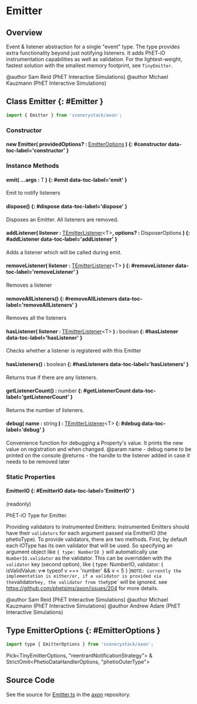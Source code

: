 # Emitter

## Overview

Event &amp; listener abstraction for a single "event" type. The type provides extra functionality beyond just notifying
listeners. It adds PhET-iO instrumentation capabilities as well as validation. For the lightest-weight, fastest
solution with the smallest memory footprint, see `TinyEmitter`.

@author Sam Reid (PhET Interactive Simulations)
@author Michael Kauzmann (PhET Interactive Simulations)

## Class Emitter {: #Emitter }


```js
import { Emitter } from 'scenerystack/axon';
```
### Constructor

#### new Emitter( providedOptions? : <span style="font-weight: 400;">[EmitterOptions](../axon/Emitter.md#EmitterOptions)</span> ) {: #constructor data-toc-label='constructor' }

### Instance Methods

#### emit( ...args : <span style="font-weight: 400;">T</span> ) {: #emit data-toc-label='emit' }

Emit to notify listeners

#### dispose() {: #dispose data-toc-label='dispose' }

Disposes an Emitter. All listeners are removed.

#### addListener( listener : <span style="font-weight: 400;">[TEmitterListener](../axon/TEmitter.md#TEmitterListener)&lt;T&gt;</span>, options? : <span style="font-weight: 400;">DisposerOptions</span> ) {: #addListener data-toc-label='addListener' }

Adds a listener which will be called during emit.

#### removeListener( listener : <span style="font-weight: 400;">[TEmitterListener](../axon/TEmitter.md#TEmitterListener)&lt;T&gt;</span> ) {: #removeListener data-toc-label='removeListener' }

Removes a listener

#### removeAllListeners() {: #removeAllListeners data-toc-label='removeAllListeners' }

Removes all the listeners

#### hasListener( listener : <span style="font-weight: 400;">[TEmitterListener](../axon/TEmitter.md#TEmitterListener)&lt;T&gt;</span> ) : <span style="font-weight: 400;"><span style="color: hsla(calc(var(--md-hue) + 180deg),80%,40%,1);">boolean</span></span> {: #hasListener data-toc-label='hasListener' }

Checks whether a listener is registered with this Emitter

#### hasListeners() : <span style="font-weight: 400;"><span style="color: hsla(calc(var(--md-hue) + 180deg),80%,40%,1);">boolean</span></span> {: #hasListeners data-toc-label='hasListeners' }

Returns true if there are any listeners.

#### getListenerCount() : <span style="font-weight: 400;"><span style="color: hsla(calc(var(--md-hue) + 180deg),80%,40%,1);">number</span></span> {: #getListenerCount data-toc-label='getListenerCount' }

Returns the number of listeners.

#### debug( name : <span style="font-weight: 400;"><span style="color: hsla(calc(var(--md-hue) + 180deg),80%,40%,1);">string</span></span> ) : <span style="font-weight: 400;">[TEmitterListener](../axon/TEmitter.md#TEmitterListener)&lt;T&gt;</span> {: #debug data-toc-label='debug' }

Convenience function for debugging a Property's value. It prints the new value on registration and when changed.
@param name - debug name to be printed on the console
@returns - the handle to the listener added in case it needs to be removed later

### Static Properties

#### EmitterIO {: #EmitterIO data-toc-label='EmitterIO' }

(readonly)

PhET-iO Type for Emitter.

Providing validators to instrumented Emitters:
Instrumented Emitters should have their `validators` for each argument passed via EmitterIO (the phetioType).
To provide validators, there are two methods. First, by default each IOType has its own
validator that will be used. So specifying an argument object like `{ type: NumberIO }` will automatically use
`NumberIO.validator` as the validator. This can be overridden with the `validator` key (second option), like
{ type: NumberIO, validator: { isValidValue: v=&gt; typeof v === 'number' &amp;&amp;  v &lt; 5 } }`
NOTE: currently the implementation is either/or, if a validator is provided via the `validator` key, the validator
from the `type` will be ignored.
see https://github.com/phetsims/axon/issues/204 for more details.

@author Sam Reid (PhET Interactive Simulations)
@author Michael Kauzmann (PhET Interactive Simulations)
@author Andrew Adare (PhET Interactive Simulations)



## Type EmitterOptions {: #EmitterOptions }


```js
import type { EmitterOptions } from 'scenerystack/axon';
```
Pick&lt;TinyEmitterOptions, "reentrantNotificationStrategy"&gt; &amp; StrictOmit&lt;PhetioDataHandlerOptions, "phetioOuterType"&gt;



## Source Code

See the source for [Emitter.ts](https://github.com/phetsims/axon/blob/main/js/Emitter.ts) in the [axon](https://github.com/phetsims/axon) repository.
